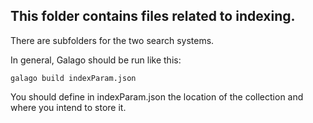 ## This folder contains files related to indexing.

There are subfolders for the two search systems.

In general, Galago should be run like this:
```
galago build indexParam.json
```

You should define in indexParam.json the location of the collection and where you intend to store it.
